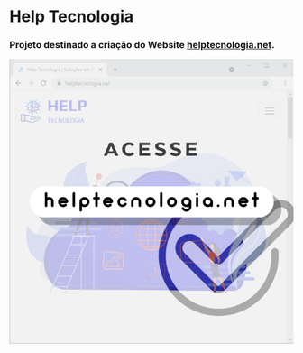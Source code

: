 # Help Tecnologia

### Projeto destinado a criação do Website [helptecnologia.net](https://helptecnologia.net).

![Example](img/site-help.jpg)
